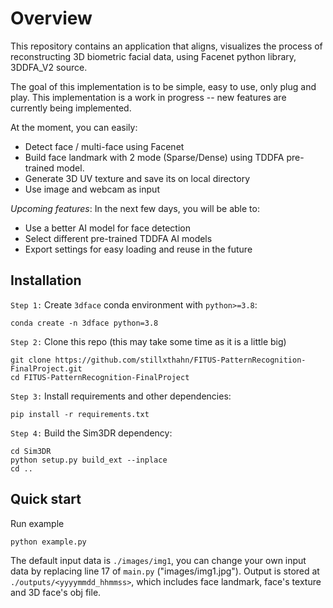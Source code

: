 # Overview
This repository contains an application that aligns, visualizes the process of reconstructing 3D biometric facial data, using Facenet python library, 3DDFA_V2 source.

The goal of this implementation is to be simple, easy to use, only plug and play. This implementation is a work in progress -- new features are currently being implemented.

At the moment, you can easily:
 * Detect face / multi-face using Facenet
 * Build face landmark with 2 mode (Sparse/Dense) using TDDFA pre-trained model.
 * Generate 3D UV texture and save its on local directory 
 * Use image and webcam as input 

_Upcoming features_: In the next few days, you will be able to:
 * Use a better AI model for face detection
 * Select different pre-trained TDDFA AI models
 * Export settings for easy loading and reuse in the future

## Installation
`Step 1:` Create `3dface` conda environment with `python>=3.8`:
```
conda create -n 3dface python=3.8
```

`Step 2:` Clone this repo (this may take some time as it is a little big)
```
git clone https://github.com/stillxthahn/FITUS-PatternRecognition-FinalProject.git
cd FITUS-PatternRecognition-FinalProject
```

`Step 3:` Install requirements and other dependencies:
```
pip install -r requirements.txt
```

`Step 4:` Build the Sim3DR dependency:
```
cd Sim3DR
python setup.py build_ext --inplace
cd ..
```

## Quick start
Run example 
```
python example.py
```
The default input data is `./images/img1`, you can change your own input data by replacing line 17 of `main.py` ("images/img1.jpg").
Output is stored at `./outputs/<yyyymmdd_hhmmss>`, which includes face landmark, face's texture and 3D face's obj file.
<!-- <p align="center">
  <img src="imgs/landmark_vertex_obj.PNG" alt="samples" width="800px">
</p> -->

<!-- ## Useage
Run Gui version
```
python gui_main.py
```
Here's UI application
<p align="center">
  <img src="imgs/UI_Apps.jpg" alt="samples" width="800px">
</p> -->




